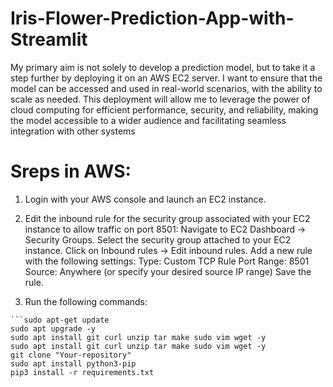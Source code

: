 # Iris-Flower-Prediction-App-with-Streamlit
My primary aim is not solely to develop a prediction model, but to take it a step further by deploying it on an AWS EC2 server. I want to ensure that the model can be accessed and used in real-world scenarios, with the ability to scale as needed. This deployment will allow me to leverage the power of cloud computing for efficient performance, security, and reliability, making the model accessible to a wider audience and facilitating seamless integration with other systems

# Sreps in AWS:
1. Login with your AWS console and launch an EC2 instance.

2. Edit the inbound rule for the security group associated with your EC2 instance to allow traffic on port 8501:
Navigate to EC2 Dashboard → Security Groups.
Select the security group attached to your EC2 instance.
Click on Inbound rules → Edit inbound rules.
Add a new rule with the following settings:
Type: Custom TCP Rule
Port Range: 8501
Source: Anywhere (or specify your desired source IP range)
Save the rule.

3. Run the following commands:
```sudo apt update
```sudo apt-get update
sudo apt upgrade -y
sudo apt install git curl unzip tar make sudo vim wget -y
sudo apt install git curl unzip tar make sudo vim wget -y
git clone "Your-repository"
sudo apt install python3-pip
pip3 install -r requirements.txt

